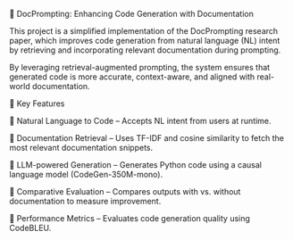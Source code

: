🚀 DocPrompting: Enhancing Code Generation with Documentation

This project is a simplified implementation of the DocPrompting research paper, which improves code generation from natural language (NL) intent by retrieving and incorporating relevant documentation during prompting.

By leveraging retrieval-augmented prompting, the system ensures that generated code is more accurate, context-aware, and aligned with real-world documentation.

🧠 Key Features

🔹 Natural Language to Code – Accepts NL intent from users at runtime.

🔹 Documentation Retrieval – Uses TF-IDF and cosine similarity to fetch the most relevant documentation snippets.

🔹 LLM-powered Generation – Generates Python code using a causal language model (CodeGen-350M-mono).

🔹 Comparative Evaluation – Compares outputs with vs. without documentation to measure improvement.

🔹 Performance Metrics – Evaluates code generation quality using CodeBLEU.
